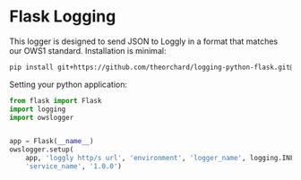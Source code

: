 Flask Logging
=============

This logger is designed to send JSON to Loggly in a format that matches our
OWS1 standard. Installation is minimal:

```bash
pip install git+https://github.com/theorchard/logging-python-flask.git@#egg=owslogger
```

Setting your python application:

```python
from flask import Flask
import logging
import owslogger


app = Flask(__name__)
owslogger.setup(
    app, 'loggly http/s url', 'environment', 'logger_name', logging.INFO,
    'service_name', '1.0.0')
```
